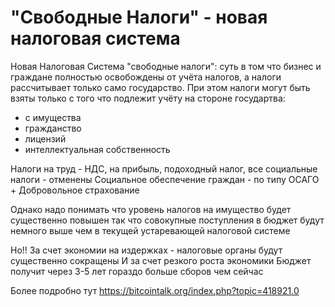 # "Свободные Налоги" - новая налоговая система

Новая Налоговая Система "свободные налоги": суть в том что бизнес и граждане полностью освобождены от учёта налогов, а налоги рассчитывает только само государство. При этом налоги могут быть взяты только с того что подлежит учёту на стороне государтва:
+ с имущества
+ гражданство
+ лицензий
+ интеллектуальная собственность

Налоги на труд - НДС, на прибыль, подоходный налог, все социальные налоги - отменены
Социальное обеспечение граждан - по типу ОСАГО + Добровольное страхование

Однако надо понимать что уровень налогов на имущество будет существенно повышен так что совокупные поступления в бюджет будут немного выше чем в текущей устаревающей налоговой системе

Но!!
За счет экономии на издержках - налоговые органы будут существенно сокращены
И за счет резкого роста экономики
Бюджет получит через 3-5 лет гораздо больше сборов чем сейчас

Более подробно тут
https://bitcointalk.org/index.php?topic=418921.0

